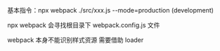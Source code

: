 基本指令：npx webpack ./src/xxx.js --mode=production (development)

npx webpack 会寻找根目录下 webpack.config.js 文件

webpack 本身不能识别样式资源 需要借助 loader
